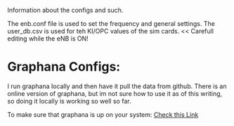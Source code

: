 Information about the configs and such. 

The enb.conf file is used to set the frequency and general settings. 
The user_db.csv is used for teh KI/OPC values of the sim cards. << Carefull editing while the eNB is ON!

# Graphana Configs:
I run graphana locally and then have it pull the data from github. There is an online version of graphana, but im not sure how to use it as of this writing, so doing it locally is working so well so far.

To make sure that graphana is up on your system:
[Check this Link](https://grafana.com/docs/grafana/latest/setup-grafana/start-restart-grafana/)

